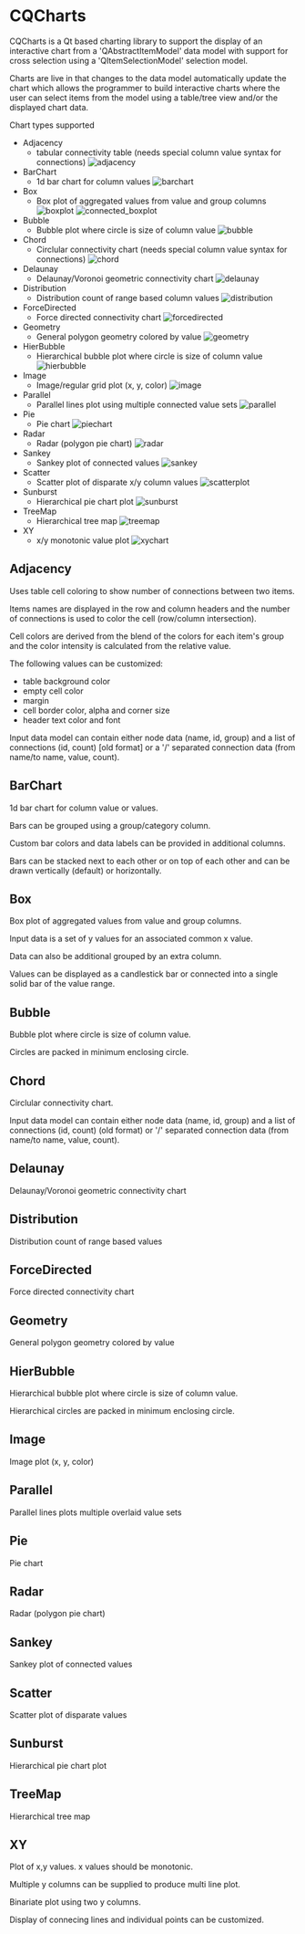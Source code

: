 # CQCharts

CQCharts is a Qt based charting library to support the display of an interactive
chart from a 'QAbstractItemModel' data model with support for cross selection using
a 'QItemSelectionModel' selection model.

Charts are live in that changes to the data model automatically update
the chart which allows the programmer to build interactive charts where
the user can select items from the model using a table/tree view and/or
the displayed chart data.

Chart types supported 
  + Adjacency
    + tabular connectivity table (needs special column value syntax for connections)
    ![adjacency](adjacency.png "Adjacency Plot")
  + BarChart
    + 1d bar chart for column values
    ![barchart](barchart.png "Bar Chart")
  + Box
    + Box plot of aggregated values from value and group columns
    ![boxplot](boxplot.png "Box Plot")
    ![connected_boxplot](boxplot_connected.png "Connected Box Plot")
  + Bubble
    + Bubble plot where circle is size of column value
    ![bubble](bubbleplot.png "Bubble Plot")
  + Chord
    + Circlular connectivity chart (needs special column value syntax for connections)
    ![chord](chordplot.png "Chord Plot")
  + Delaunay
    + Delaunay/Voronoi geometric connectivity chart
    ![delaunay](delaunay.png "Delaunay Plot")
  + Distribution
    + Distribution count of range based column values
    ![distribution](distribution.png "Distribution Plot")
  + ForceDirected
    + Force directed connectivity chart
    ![forcedirected](forcedirected.png "Force Directed Plot")
  + Geometry
    + General polygon geometry colored by value
    ![geometry](geometryplot.png "Geometry Plot")
  + HierBubble
    + Hierarchical bubble plot where circle is size of column value
    ![hierbubble](hierbubble.png "Hierarchical Bubble Plot")
  + Image
    + Image/regular grid plot (x, y, color)
    ![image](imageplot.png "Image Plot")
  + Parallel
    + Parallel lines plot using multiple connected value sets
    ![parallel](parallelplot.png "Parallel Plot")
  + Pie
    + Pie chart
    ![piechart](piechart.png "Pie Chart")
  + Radar
    + Radar (polygon pie chart)
    ![radar](radar.png "Radar Plot")
  + Sankey
    + Sankey plot of connected values
    ![sankey](sankey.png "Sankey Plot")
  + Scatter
    + Scatter plot of disparate x/y column values
    ![scatterplot](scatterplot.png "Scatter Plot")
  + Sunburst
    + Hierarchical pie chart plot
    ![sunburst](sunburst.png "Sunburst Plot")
  + TreeMap
    + Hierarchical tree map
    ![treemap](treemap.png "Treemap Plot")
  + XY
    + x/y monotonic value plot
    ![xychart](xychart.png "XY Chart")

## Adjacency

Uses table cell coloring to show number of connections between two items.

Items names are displayed in the row and column headers and the number of connections
is used to color the cell (row/column intersection).

Cell colors are derived from the blend of the colors for each item's group
and the color intensity is calculated from the relative value.

The following values can be customized:
 + table background color
 + empty cell color
 + margin
 + cell border color, alpha and corner size
 + header text color and font

Input data model can contain either node data (name, id, group) and a list of
connections (id, count) [old format] or a '/' separated connection data
(from name/to name, value, count).

## BarChart

1d bar chart for column value or values.

Bars can be grouped using a group/category column.

Custom bar colors and data labels can be provided in additional columns.

Bars can be stacked next to each other or on top of each other and can be
drawn vertically (default) or horizontally.

## Box

Box plot of aggregated values from value and group columns.

Input data is a set of y values for an associated common x value.

Data can also be additional grouped by an extra column.

Values can be displayed as a candlestick bar or connected into a single
solid bar of the value range.

## Bubble

Bubble plot where circle is size of column value.

Circles are packed in minimum enclosing circle.

## Chord

Circlular connectivity chart.

Input data model can contain either node data (name, id, group) and a list of
connections (id, count) (old format) or '/' separated connection data
(from name/to name, value, count).

## Delaunay

Delaunay/Voronoi geometric connectivity chart

## Distribution
Distribution count of range based values

## ForceDirected
Force directed connectivity chart

## Geometry
General polygon geometry colored by value

## HierBubble

Hierarchical bubble plot where circle is size of column value.

Hierarchical circles are packed in minimum enclosing circle.

## Image
Image plot (x, y, color)

## Parallel
Parallel lines plots multiple overlaid value sets

## Pie
Pie chart

## Radar
Radar (polygon pie chart)

## Sankey
Sankey plot of connected values

## Scatter
Scatter plot of disparate values

## Sunburst
Hierarchical pie chart plot

## TreeMap
Hierarchical tree map

## XY
Plot of x,y values. x values should be monotonic.

Multiple y columns can be supplied to produce multi line plot.

Binariate plot using two y columns.

Display of connecing lines and individual points can be customized.
